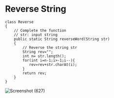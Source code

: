 # Reverse String
```
class Reverse
{
    // Complete the function
    // str: input string
    public static String reverseWord(String str)
    {
        // Reverse the string str
        String rev="";
        int n= str.length();
        for(int i=n-1;i>-1;i--){
           rev=rev+str.charAt(i); 
        }
        return rev;
    }
}
```
![Screenshot (627)](https://github.com/sri-singhal/DSA-JAVA-/assets/98937798/ffa9b248-9a23-4375-95ef-ade01c7bafce)
